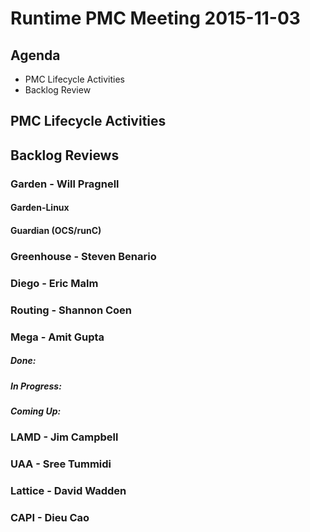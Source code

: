 # Runtime PMC Meeting 2015-11-03

## Agenda
* PMC Lifecycle Activities
* Backlog Review

## PMC Lifecycle Activities


## Backlog Reviews

### Garden - Will Pragnell

#### Garden-Linux

#### Guardian (OCS/runC)

### Greenhouse - Steven Benario

### Diego - Eric Malm

### Routing - Shannon Coen

### Mega - Amit Gupta
##### Done:

##### In Progress:

##### Coming Up:

### LAMD - Jim Campbell

### UAA - Sree Tummidi

### Lattice - David Wadden

### CAPI - Dieu Cao
